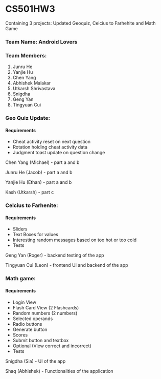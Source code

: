 # CS501HW3
Containing 3 projects: Updated Geoquiz, Celcius to Farhehite  and Math Game

### Team Name: Android Lovers

### Team Members:
1. Junru He
2. Yanjie Hu
3. Chen Yang
4. Abhishek Malakar
5. Utkarsh Shrivastava
6. Snigdha
7. Geng Yan
8. Tingyuan Cui

### Geo Quiz Update:
#### Requirements
- Cheat activity reset on next question
- Rotation holding cheat activity data
- Judgment toast update on question change

Chen Yang (Michael) - part a and b

Junru He (Jacob) - part a and b

Yanjie Hu (Ethan) - part a and b

Kash (Utkarsh) - part c

### Celcius to Farhenite:
#### Requirements
- Sliders
- Text Boxes for values
- Interesting random messages based on too hot or too cold
- Tests

Geng Yan (Roger) - backend testing of the app

Tingyuan Cui (Leon) - frontend UI and backend of the app

### Math game:
#### Requirements
- Login View
- Flash Card View (2 Flashcards)
- Random numbers (2 numbers)
- Selected operands
- Radio buttons
- Generate button
- Scores
- Submit button and textbox
- Optional (View correct and incorrect)
- Tests

Snigdha (Sia) - UI of the app

Shaq  (Abhishek) - Functionalities of the application

